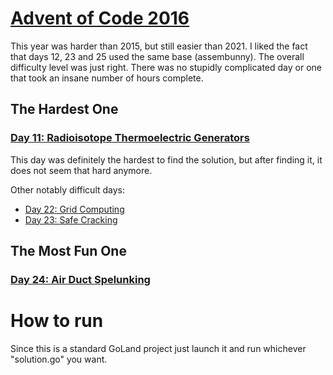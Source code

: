 # [Advent of Code 2016](https://adventofcode.com/2016)

This year was harder than 2015, but still easier than 2021. 
I liked the fact that days 12, 23 and 25 used the same base (assembunny). The overall difficulty level was just right. There was no stupidly complicated
day or one that took an insane number of hours complete.

## The Hardest One

### [Day 11: Radioisotope Thermoelectric Generators](https://github.com/ceribe/advent-of-code/tree/main/2016/src/11)

This day was definitely the hardest to find the solution, but after finding it, it does not seem that hard anymore.

Other notably difficult days:
- [Day 22: Grid Computing](https://github.com/ceribe/advent-of-code/tree/main/2016/src/22)
- [Day 23: Safe Cracking](https://github.com/ceribe/advent-of-code/tree/main/2016/src/23)

## The Most Fun One

### [Day 24: Air Duct Spelunking](https://github.com/ceribe/advent-of-code/tree/main/2016/src/24)

# How to run

Since this is a standard GoLand project just launch it and run whichever "solution.go" you want.
